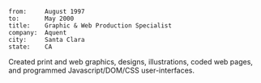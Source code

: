 ~~~
from:     August 1997
to:       May 2000
title:    Graphic & Web Production Specialist
company:  Aquent
city:     Santa Clara
state:    CA
~~~

Created print and web graphics, designs, illustrations, coded web pages, and
programmed Javascript/DOM/CSS user-interfaces.
